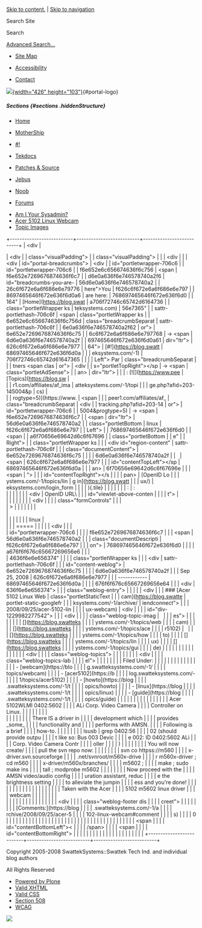 <div id="visual-portal-wrapper">

<div id="portal-top">

<div id="portal-header">

[Skip to
content.](https://blog.swatteksystems.com/old/-1/topics/linux#documentContent)
| [Skip to
navigation](https://blog.swatteksystems.com/old/-1/topics/linux#portlet-navigation-tree)

<div id="portal-searchbox">

Search Site
<div class="LSBox">

<span>Search</span>
<div id="LSResult" class="LSResult" style="">

<div id="LSShadow" class="LSShadow">

</div>

</div>

</div>

<div id="portal-advanced-search" class="hiddenStructure">

[Advanced Search…](https://blog.swatteksystems.com/old/search_form)

</div>

</div>

-   <div id="siteaction-sitemap">

    </div>

    [Site Map](https://blog.swatteksystems.com/old/sitemap "Site Map")
-   <div id="siteaction-accessibility">

    </div>

    [Accessibility](https://blog.swatteksystems.com/old/accessibility-info "Accessibility")
-   <div id="siteaction-contact">

    </div>

    [Contact](https://blog.swatteksystems.com/old/contact-info "Contact")

[![](https://blog.swatteksystems.com/old/logo.png){width="426"
height="103"}](https://blog.swatteksystems.com){#portal-logo}

</div>

##### Sections {#sections .hiddenStructure}

<div id="globalnav-wrapper">

-   <div id="portaltab-index_html">

    </div>

    [Home](https://blog.swatteksystems.com)
-   <div id="portaltab-MotherShip">

    </div>

    [MotherShip](https://blog.swatteksystems.com)
-   <div id="portaltab--1">

    </div>

    [\#!](https://blog.swatteksystems.com/old/-1 "UNIX & Linux guides, howto and tips.")
-   <div id="portaltab-tekdocs">

    </div>

    [Tekdocs](https://blog.swatteksystems.com/old/tekdocs "Various technical documents including Sun xVM VirtualBox.")
-   <div id="portaltab-patches-source">

    </div>

    [Patches &
    Source](https://blog.swatteksystems.com/old/patches-source "patches and source (tarballs, etc.)")
-   <div id="portaltab-jebus">

    </div>

    [Jebus](https://blog.swatteksystems.com/old/jebus "An animated flash avatar generated via The Simpsons .")
-   <div id="portaltab-noob">

    </div>

    [Noob](https://blog.swatteksystems.com/old/noob "A newbie's view of linux fresh from windoze world")
-   <div id="portaltab-forums">

    </div>

    [Forums](https://blog.swatteksystems.com/old/forums "Community help forums.")

<!-- -->

-   [Am I Your
    Sysadmin?](https://blog.swatteksystems.com/old/-1/am-i-your-sysadmin)
-   [Acer 5102 Linux
    Webcam](https://blog.swatteksystems.com/old/-1/acer-5102-linux-webcam "Acer 5102WLMI 0402:5602 ALi Corp. Video Camera Controller on Linux.")
-   [Topic Images](https://blog.swatteksystems.com/old/-1/topic_images)

<div id="globalnav-bottom" class="visualClear">

<span></span>

</div>

</div>

</div>

<div id="clear-space-before-wrapper-table" class="visualClear">

</div>

+--------------------------+--------------------------+--------------------------+
| <div                     | <div>                    | <div                     |
| class="visualPadding">   |                          | class="visualPadding">   |
|                          | <div                     |                          |
| <div                     | id="portal-breadcrumbs"> | <div                     |
| id="portletwrapper-706c6 |                          | id="portletwrapper-706c6 |
| f6e652e6c656674636f6c756 | <span                    | f6e652e7269676874636f6c7 |
| d6e0a636f6e746578740a2f6 | id="breadcrumbs-you-are- | 56d6e0a636f6e746578740a2 |
| 26c6f672e6a6f686e6e79776 | here">You                | f626c6f672e6a6f686e6e797 |
| 8697465646f672e636f6d0a6 | are here:</span>         | 768697465646f672e636f6d0 |
| 164"                     | [Home](https://blog.swat | a706f72746c65742d6164736 |
| class="portletWrapper ks | teksystems.com)          | 56e7365"                 |
| sattr-portlethash-706c6f | <span                    | class="portletWrapper ks |
| 6e652e6c656674636f6c756d | class="breadcrumbSeparat | sattr-portlethash-706c6f |
| 6e0a636f6e746578740a2f62 | or">                     | 6e652e7269676874636f6c75 |
| 6c6f672e6a6f686e6e797768 | → </span> <span          | 6d6e0a636f6e746578740a2f |
| 697465646f672e636f6d0a61 | dir="ltr">               | 626c6f672e6a6f686e6e7977 |
| 64">                     | [\#!](https://blog.swatt | 68697465646f672e636f6d0a |
|                          | eksystems.com/-1)        | 706f72746c65742d61647365 |
|  <span class="portletTop | <span                    | 6e7365">                 |
| Left"></span> <span> Par | class="breadcrumbSeparat |                          |
| tners </span> <span clas | or">                     | <div                     |
| s="portletTopRight"></sp | → </span> </span> <span  | class="portletAdSense">  |
| an>                      | dir="ltr">               |                          |
| :   [![](https://www.pee | [Topics](https://blog.sw | </div>                   |
| r1.com/affiliates/af_ima | atteksystems.com/-1/topi |                          |
| ge.php?afid=203-145004&p | cs)                      | </div>                   |
| rogtype=5)](https://www. | <span                    |                          |
| peer1.com/affiliates/af_ | class="breadcrumbSeparat | <div                     |
| tracking.php?afid=203-14 | or">                     | id="portletwrapper-706c6 |
| 5004&progtype=5)         | → </span> </span> <span  | f6e652e7269676874636f6c7 |
|     <span                | dir="ltr">               | 56d6e0a636f6e746578740a2 |
|     class="portletBottom | <span>linux</span>       | f626c6f672e6a6f686e6e797 |
| Left"></span>            | </span>                  | 768697465646f672e636f6d0 |
|     <span                |                          | a6f70656e69642d6c6f67696 |
|     class="portletBottom | </div>                   | e"                       |
| Right"></span>           |                          | class="portletWrapper ks |
|                          | <div id="region-content" | sattr-portlethash-706c6f |
| </div>                   | class="documentContent"> | 6e652e7269676874636f6c75 |
|                          |                          | 6d6e0a636f6e746578740a2f |
|                          | <span                    | 626c6f672e6a6f686e6e7977 |
|                          | id="contentTopLeft"></sp | 68697465646f672e636f6d0a |
| </div>                   | an>                      | 6f70656e69642d6c6f67696e |
|                          | <span                    | ">                       |
|                          | id="contentTopRight"></s |                          |
|                          | pan>                     |  <span class="portletTop |
|                          | [](https://blog.swatteks | Left"></span> [OpenID Lo |
|                          | ystems.com/-1/topics/lin | g in](https://blog.swatt |
|                          | ux/)                     | eksystems.com/login_form |
|                          |                          | ){.tile} <span class="po |
|                          | Info                     | rtletTopRight"></span>   |
|                          |                          |                          |
|                          | :                        | :   <div class="field">  |
|                          |                          |                          |
|                          | <div                     |     OpenID URL\          |
|                          | id="viewlet-above-conten |                          |
|                          | t">                      |     </div>               |
|                          |                          |                          |
|                          | </div>                   |     <div                 |
|                          |                          |     class="formControls" |
|                          | <div id="content">       | >                        |
|                          |                          |                          |
|                          | <div>                    |     </div>               |
|                          |                          |                          |
|                          | linux                    | </div>                   |
|                          | =====                    |                          |
|                          |                          | <div                     |
|                          | <div id="topic-summary"> | id="portletwrapper-706c6 |
|                          |                          | f6e652e7269676874636f6c7 |
|                          | <span                    | 56d6e0a636f6e746578740a2 |
|                          | class="documentDescripti | f626c6f672e6a6f686e6e797 |
|                          | on"></span>              | 768697465646f672e636f6d0 |
|                          |                          | a676f6f676c65667269656e6 |
|                          | </div>                   | 4636f6e6e656374"         |
|                          |                          | class="portletWrapper ks |
|                          | <div                     | sattr-portlethash-706c6f |
|                          | id="content-weblog">     | 6e652e7269676874636f6c75 |
|                          |                          | 6d6e0a636f6e746578740a2f |
|                          | Sep 25, 2008             | 626c6f672e6a6f686e6e7977 |
|                          | ------------             | 68697465646f672e636f6d0a |
|                          |                          | 676f6f676c65667269656e64 |
|                          | <div                     | 636f6e6e656374">         |
|                          | class="weblog-entry">    |                          |
|                          |                          | <div                     |
|                          | ### [Acer 5102 Linux Web | class="portletStaticText |
|                          | cam](https://blog.swatte |  portlet-static-googlefr |
|                          | ksystems.com/-1/archive/ | iendconnect">            |
|                          | 2008/09/25/acer-5102-lin |                          |
|                          | ux-webcam)               | <div                     |
|                          |                          | id="div-1229982277542">  |
|                          | <div                     |                          |
|                          | class="weblog-topic-imag |                          |
|                          | es">                     |                          |
|                          |                          | </div>                   |
|                          | [](https://blog.swatteks |                          |
|                          | ystems.com/-1/topics/web | </div>                   |
|                          | cam)                     |                          |
|                          | [](https://blog.swatteks | </div>                   |
|                          | ystems.com/-1/topics/ace |                          |
|                          | r5102)                   |                          |
|                          | [](https://blog.swatteks |                          |
|                          | ystems.com/-1/topics/how | </div>                   |
|                          | to)                      |                          |
|                          | [](https://blog.swatteks |                          |
|                          | ystems.com/-1/topics/lin |                          |
|                          | ux)                      |                          |
|                          | [](https://blog.swatteks |                          |
|                          | ystems.com/-1/topics/gui |                          |
|                          | de)                      |                          |
|                          |                          |                          |
|                          | </div>                   |                          |
|                          |                          |                          |
|                          | <div                     |                          |
|                          | class="weblog-topics">   |                          |
|                          |                          |                          |
|                          | <div                     |                          |
|                          | class="weblog-topics-lab |                          |
|                          | el">                     |                          |
|                          |                          |                          |
|                          | Filed Under:             |                          |
|                          |                          |                          |
|                          | </div>                   |                          |
|                          |                          |                          |
|                          | -   [webcam](https://blo |                          |
|                          | g.swatteksystems.com/-1/ |                          |
|                          | topics/webcam)           |                          |
|                          | -   [acer5102](https://b |                          |
|                          | log.swatteksystems.com/- |                          |
|                          | 1/topics/acer5102)       |                          |
|                          | -   [howto](https://blog |                          |
|                          | .swatteksystems.com/-1/t |                          |
|                          | opics/howto)             |                          |
|                          | -   [linux](https://blog |                          |
|                          | .swatteksystems.com/-1/t |                          |
|                          | opics/linux)             |                          |
|                          | -   [guide](https://blog |                          |
|                          | .swatteksystems.com/-1/t |                          |
|                          | opics/guide)             |                          |
|                          |                          |                          |
|                          | </div>                   |                          |
|                          |                          |                          |
|                          | Acer 5102WLMI 0402:5602  |                          |
|                          | ALi Corp. Video Camera   |                          |
|                          | Controller on Linux.     |                          |
|                          |                          |                          |
|                          | <div class="plain">      |                          |
|                          |                          |                          |
|                          | There IS a driver in     |                          |
|                          | development which        |                          |
|                          | provides \_some\_        |                          |
|                          | functionality and        |                          |
|                          | performs with AMSN.      |                          |
|                          | Following is a brief     |                          |
|                          | how-to.                  |                          |
|                          |                          |                          |
|                          |     lsusb | grep 0402:56 |                          |
|                          | 02 (should provide outpu |                          |
|                          | t like so: Bus 003 Devic |                          |
|                          | e 002: ID 0402:5602 ALi  |                          |
|                          | Corp. Video Camera Contr |                          |
|                          | oller                    |                          |
|                          |     )                    |                          |
|                          |                          |                          |
|                          |     You will now create/ |                          |
|                          | pull the svn repo now:   |                          |
|                          |                          |                          |
|                          |     svn co httpss://m560 |                          |
|                          | x-driver.svn.sourceforge |                          |
|                          | .net/svnroot/m560x-drive |                          |
|                          | r m560x-driver ; cd m560 |                          |
|                          | x-driver/m560x/branches/ |                          |
|                          | m5602 ;                  |                          |
|                          |     make ; sudo make ins |                          |
|                          | tall ; modprobe m5602    |                          |
|                          |                          |                          |
|                          |     Now proceed with the |                          |
|                          |  AMSN video/audio config |                          |
|                          | uration assistant, reduc |                          |
|                          | e the brightness setting |                          |
|                          |  to alleviate the jumpin |                          |
|                          | ess and you're done!     |                          |
|                          |                          |                          |
|                          |                          |                          |
|                          |                          |                          |
|                          |                          |                          |
|                          |     Taken with the Acer  |                          |
|                          | 5102 m5602 linux driver  |                          |
|                          | webcam                   |                          |
|                          |                          |                          |
|                          | </div>                   |                          |
|                          |                          |                          |
|                          | </div>                   |                          |
|                          |                          |                          |
|                          | <div                     |                          |
|                          | class="weblog-footer dis |                          |
|                          | creet">                  |                          |
|                          |                          |                          |
|                          | [Comments:](https://blog |                          |
|                          | .swatteksystems.com/-1/a |                          |
|                          | rchive/2008/09/25/acer-5 |                          |
|                          | 102-linux-webcam#comment |                          |
|                          | s)                       |                          |
|                          | <span>0</span>           |                          |
|                          |                          |                          |
|                          | </div>                   |                          |
|                          |                          |                          |
|                          | </div>                   |                          |
|                          |                          |                          |
|                          | </div>                   |                          |
|                          |                          |                          |
|                          | </div>                   |                          |
|                          |                          |                          |
|                          | <span                    |                          |
|                          | id="contentBottomLeft">< |                          |
|                          | /span>                   |                          |
|                          | <span                    |                          |
|                          | id="contentBottomRight"> |                          |
|                          | </span>                  |                          |
|                          |                          |                          |
|                          | </div>                   |                          |
|                          |                          |                          |
|                          | </div>                   |                          |
+--------------------------+--------------------------+--------------------------+

<div id="clear-space-before-footer" class="visualClear">

</div>

<div id="portal-footer">

Copyright 2005-2008 SwattekSystems::Swattek Tech Ind. and individual
blog authors

All Rights Reserved

</div>

<div id="portal-colophon">

<div class="colophonWrapper">

-   [Powered by
    Plone](https://plone.org "This site was built using Plone CMS, the Open Source Content Management System. Click for more information.")
-   [Valid
    XHTML](https://validator.w3.org/check/referer "This site is valid XHTML.")
-   [Valid
    CSS](https://jigsaw.w3.org/css-validator/check/referer&warning=no&profile=css3&usermedium=all "This site was built with valid CSS.")
-   [Section
    508](https://www.section508.gov "This site conforms to the US Government Section 508 Accessibility Guidelines.")
-   [WCAG](https://www.w3.org/WAI/WCAG1AA-Conformance "This site conforms to the W3C-WAI Web Content Accessibility Guidelines.")

</div>

</div>

<div class="visualClear">

</div>

</div>

<div id="kss-spinner">

![](https://blog.swatteksystems.com/old/spinner.gif)

</div>

